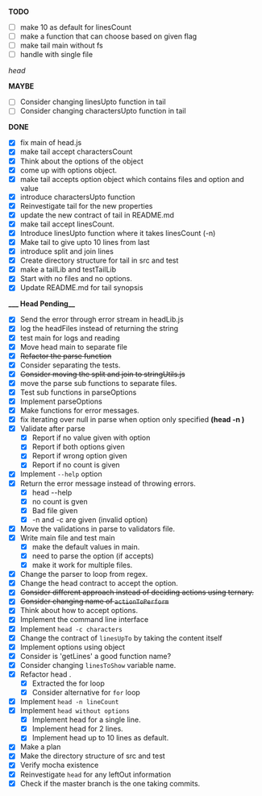 **TODO**

- [ ] make 10 as default for linesCount
- [ ] make a function that can choose based on given flag
- [ ] make tail main without fs
- [ ] handle with single file

_head_


**MAYBE**

- [ ] Consider changing linesUpto function in tail
- [ ] Consider changing charactersUpto function in tail

**DONE**

- [x] fix main of head.js
- [x] make tail accept charactersCount
- [x] Think about the options of the object
- [x] come up with options object.
- [x] make tail accepts option object which contains files and option and value
- [x] introduce charactersUpto function
- [x] Reinvestigate tail for the new properties
- [x] update the new contract of tail in README.md
- [x] make tail accept linesCount.
- [x] Introduce linesUpto function where it takes linesCount (-n)
- [x] Make tail to give upto 10 lines from last
- [x] introduce split and join lines
- [x] Create directory structure for tail in src and test
- [x] make a tailLib and testTailLib
- [x] Start with no files and no options.
- [x] Update README.md for tail synopsis

**___ Head Pending__**

- [x] Send the error through error stream in headLib.js
- [x] log the headFiles instead of returning the string
- [x] test main for logs and reading
- [x] Move head main to separate file
- [x] ~~Refactor the parse function~~
- [x] Consider separating the tests.
- [x] ~~Consider moving the split and join to stringUtils.js~~
- [x] move the parse sub functions to separate files.
- [x] Test sub functions in parseOptions
- [x] Implement parseOptions
- [x] Make functions for error messages.
- [x] fix iterating over null in parse when option only specified __(head -n )__
- [x] Validate after parse
  - [x] Report if no value given with option
  - [x] Report if both options given
  - [x] Report if wrong option given
  - [x] Report if no count is given
- [x] Implement `--help` option
- [x] Return the error message instead of throwing errors.
  - [x] head --help
  - [x] no count is gven
  - [x] Bad file given
  - [x] -n and -c are given (invalid option)
- [x] Move the validations in parse to validators file.
- [x] Write main file and test main
  - [x] make the default values in main.
  - [x] need to parse the option (if accepts)
  - [x] make it work for multiple files.
- [x] Change the parser to loop from regex.
- [x] Change the head contract to accept the option.
- [x] ~~Consider different approach instead of deciding actions using ternary.~~
- [x] ~~Consider changing name of `actionToPerform`~~
- [x] Think about how to accept options.
- [x] Implement the command line interface
- [x] Implement `head -c characters`
- [x] Change the contract of `linesUpTo` by taking the content itself
- [x] Implement options using object
- [x] Consider is 'getLines' a good function name?
- [x] Consider changing `linesToShow` variable name.
- [x] Refactor head .
  - [x] Extracted the for loop
  - [x] Consider alternative for `for` loop
- [x] Implement `head -n lineCount` 
- [x] Implement `head without options`
  - [x] Implement head for a single line.
  - [x] Implement head for 2 lines.
  - [x] Implement head up to 10 lines as default.
- [x] Make a plan
- [x] Make the directory structure of src and test
- [x] Verify mocha existence
- [x] Reinvestigate `head` for any leftOut information
- [x] Check if the master branch is the one taking commits.
